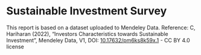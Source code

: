 # Sustainable Investment Survey
This report is based on a dataset uploaded to Mendeley Data. 
Reference:
C, Hariharan (2022), “Investors Characteristics towards Sustainable Investment”, Mendeley Data, V1, DOI: [10.17632/pm6ks8k59x.1](https://data.mendeley.com/datasets/pm6ks8k59x/1) - CC BY 4.0 license
